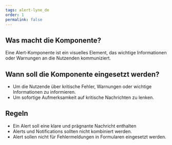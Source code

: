 ```yaml
---
tags: alert-lyne_de
order: 1
permalink: false
---
```


## Was macht die Komponente?
Eine Alert-Komponente ist ein visuelles Element, das wichtige Informationen oder Warnungen an die Nutzenden kommuniziert.

## Wann soll die Komponente eingesetzt werden?
* Um die Nutzende über kritische Fehler, Warnungen oder wichtige Informationen zu informieren.
* Um sofortige Aufmerksamkeit auf kritische Nachrichten zu lenken.

## Regeln
* Ein Alert soll eine klare und prägnante Nachricht enthalten
* Alerts und Notifications sollten nicht kombiniert werden.
* Alert sollen nicht für Fehlermeldungen in Formularen eingesetzt werden.